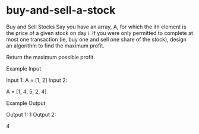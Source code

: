 # buy-and-sell-a-stock

Buy and Sell Stocks
Say you have an array, A, for which the ith element is the price of a given stock on day i.
If you were only permitted to complete at most one transaction (ie, buy one and sell one share of the stock), design an algorithm to find the maximum profit.

Return the maximum possible profit.


Example Input

Input 1:
A = [1, 2]
Input 2:

A = [1, 4, 5, 2, 4]


Example Output

Output 1:
1
Output 2:

4
